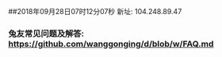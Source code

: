##2018年09月28日07时12分07秒 新址: 104.248.89.47
### 兔友常见问题及解答: https://github.com/wanggonging/d/blob/w/FAQ.md
